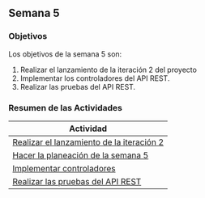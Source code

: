 ## Semana 5

### Objetivos

Los objetivos de la semana 5 son:

1. Realizar el lanzamiento de la iteración 2 del proyecto
2. Implementar los controladores del API REST.
3. Realizar las pruebas del API REST.

### Resumen de las Actividades

| Actividad                                                                        |
| -------------------------------------------------------------------------------- |
| [Realizar el lanzamiento de la iteración 2](s5_lanzamiento.md) |
| [Hacer la planeación de la semana 5](s5_syp.md) |
| [Implementar controladores](s5_controladores.md)    |
| [Realizar las pruebas del API REST](s5_pruebas.md)                                     |
